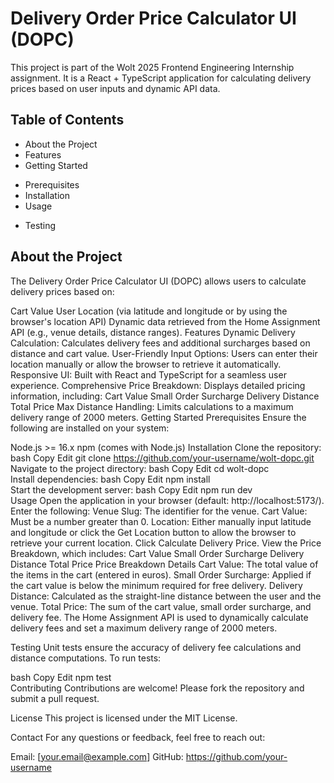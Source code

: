 # Delivery Order Price Calculator UI (DOPC)

This project is part of the Wolt 2025 Frontend Engineering Internship assignment. It is a React + TypeScript application for calculating delivery prices based on user inputs and dynamic API data.

## Table of Contents

 * About the Project
 * Features
 * Getting Started
 - Prerequisites
 - Installation
 - Usage
 * Testing
 
## About the Project
The Delivery Order Price Calculator UI (DOPC) allows users to calculate delivery prices based on:

Cart Value
User Location (via latitude and longitude or by using the browser's location API)
Dynamic data retrieved from the Home Assignment API (e.g., venue details, distance ranges).
Features
Dynamic Delivery Calculation: Calculates delivery fees and additional surcharges based on distance and cart value.
User-Friendly Input Options: Users can enter their location manually or allow the browser to retrieve it automatically.
Responsive UI: Built with React and TypeScript for a seamless user experience.
Comprehensive Price Breakdown: Displays detailed pricing information, including:
Cart Value
Small Order Surcharge
Delivery Distance
Total Price
Max Distance Handling: Limits calculations to a maximum delivery range of 2000 meters.
Getting Started
Prerequisites
Ensure the following are installed on your system:

Node.js >= 16.x
npm (comes with Node.js)
Installation
Clone the repository:
bash
Copy
Edit
git clone https://github.com/your-username/wolt-dopc.git  
Navigate to the project directory:
bash
Copy
Edit
cd wolt-dopc  
Install dependencies:
bash
Copy
Edit
npm install  
Start the development server:
bash
Copy
Edit
npm run dev  
Usage
Open the application in your browser (default: http://localhost:5173/).
Enter the following:
Venue Slug: The identifier for the venue.
Cart Value: Must be a number greater than 0.
Location: Either manually input latitude and longitude or click the Get Location button to allow the browser to retrieve your current location.
Click Calculate Delivery Price.
View the Price Breakdown, which includes:
Cart Value
Small Order Surcharge
Delivery Distance
Total Price
Price Breakdown Details
Cart Value: The total value of the items in the cart (entered in euros).
Small Order Surcharge: Applied if the cart value is below the minimum required for free delivery.
Delivery Distance: Calculated as the straight-line distance between the user and the venue.
Total Price: The sum of the cart value, small order surcharge, and delivery fee.
The Home Assignment API is used to dynamically calculate delivery fees and set a maximum delivery range of 2000 meters.

Testing
Unit tests ensure the accuracy of delivery fee calculations and distance computations. To run tests:

bash
Copy
Edit
npm test  
Contributing
Contributions are welcome! Please fork the repository and submit a pull request.

License
This project is licensed under the MIT License.

Contact
For any questions or feedback, feel free to reach out:

Email: [your.email@example.com]
GitHub: https://github.com/your-username
